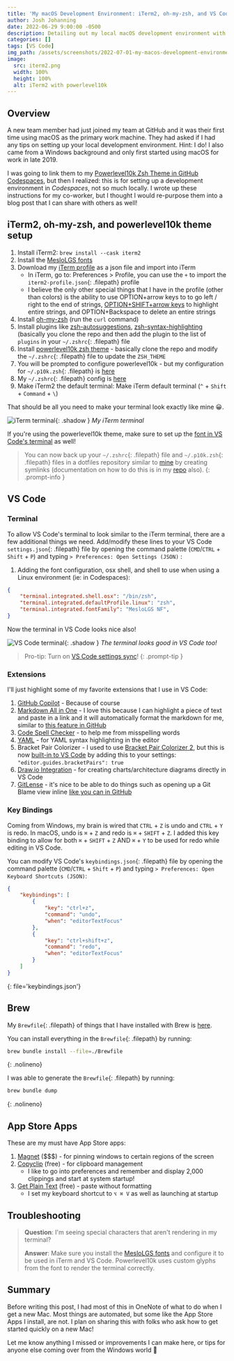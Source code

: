 ```yaml
---
title: 'My macOS Development Environment: iTerm2, oh-my-zsh, and VS Code'
author: Josh Johanning
date: 2022-06-29 9:00:00 -0500
description: Detailing out my local macOS development environment with iTerm, oh-my-zsh with the powerlevel10k theme, VS Code, and more.
categories: []
tags: [VS Code]
img_path: /assets/screenshots/2022-07-01-my-macos-development-environment
image:
  src: iterm2.png
  width: 100%
  height: 100%
  alt: iTerm2 with powerlevel10k
---
```


## Overview

A new team member had just joined my team at GitHub and it was their first time using macOS as the primary work machine. They had asked if I had any tips on setting up your local development environment. Hint: I do! I also came from a Windows background and only first started using macOS for work in late 2019.

I was going to link them to my [Powerlevel10k Zsh Theme in GitHub Codespaces](/posts/github-codespaces-powerlevel10k/), but then I realized: this is for setting up a development environment in _Codespaces_, not so much locally. I wrote up these instructions for my co-worker, but I thought I would re-purpose them into a blog post that I can share with others as well!

## iTerm2, oh-my-zsh, and powerlevel10k theme setup

1. Install iTerm2: `brew install --cask iterm2`
2. Install the [MesloLGS fonts](https://github.com/romkatv/powerlevel10k#meslo-nerd-font-patched-for-powerlevel10k) 
3. Download my [iTerm profile](https://github.com/joshjohanning/dotfiles/blob/main/iterm2-profile.json) as a json file and import into iTerm
   - In iTerm, go to: Preferences > Profile, you can use the `+` to import the `iterm2-profile.json`{: .filepath} profile
   - I believe the only other special things that I have in the profile (other than colors) is the ability to use OPTION+arrow keys to to go left / right to the end of strings, [OPTION+SHIFT+arrow keys](https://stackoverflow.com/questions/30055402/how-to-select-text-in-iterm-with-shiftarrow) to highlight entire strings, and OPTION+Backspace to delete an entire strings
4. Install [oh-my-zsh](https://ohmyz.sh/#install) (run the `curl` command)
5. Install plugins like [zsh-autosuggestions](https://github.com/zsh-users/zsh-autosuggestions/blob/master/INSTALL.md#oh-my-zsh), [zsh-syntax-highlighting](https://github.com/zsh-users/zsh-syntax-highlighting/blob/master/INSTALL.md#in-your-zshrc) (basically you clone the repo and then add the plugin to the list of `plugins` in your `~/.zshrc`{: .filepath} file
6. Install [powerlevel10k zsh theme](https://github.com/romkatv/powerlevel10k#oh-my-zsh) - basically clone the repo and modify the `~/.zshrc`{: .filepath} file to update the `ZSH_THEME`
7. You will be prompted to configure powerlevel10k - but my configuration for `~/.p10k.zsh`{: .filepath} is [here](https://github.com/joshjohanning/dotfiles/blob/main/.p10k.zsh)
8. My `~/.zshrc`{: .filepath} config is [here](https://github.com/joshjohanning/dotfiles/blob/main/.zshrc) 
9. Make iTerm2 the default terminal: Make iTerm default terminal (`^` + `Shift` + `Command` + `\`)

That should be all you need to make your terminal look exactly like mine 😀. 

![iTerm terminal](iterm2.png){: .shadow }
_My iTerm terminal_

If you're using the powerlevel10k theme, make sure to set up the [font in VS Code's terminal](#terminal) as well!

> You can now back up your `~/.zshrc`{: .filepath} file and `~/.p10k.zsh`{: .filepath} files in a dotfiles repository similar to [mine](https://github.com/joshjohanning/dotfiles) by creating symlinks (documentation on how to do this is in my [repo](https://github.com/joshjohanning/dotfiles) also).
{: .prompt-info }

## VS Code

### Terminal 
To allow VS Code's terminal to look similar to the iTerm terminal, there are a few additional things we need. Add/modify these lines to your VS Code `settings.json`{: .filepath} file by opening the command palette (`CMD`/`CTRL` + `Shift` + `P`) and typing `> Preferences: Open Settings (JSON)` : 

1. Adding the font configuration, osx shell, and shell to use when using a Linux environment (ie: in Codespaces): 

```json
{
    "terminal.integrated.shell.osx": "/bin/zsh",
    "terminal.integrated.defaultProfile.linux": "zsh",
    "terminal.integrated.fontFamily": "MesloLGS NF",
}
```

Now the terminal in VS Code looks nice also!

![VS Code terminal](vscode.png){: .shadow }
_The terminal looks good in VS Code too!_

> Pro-tip: Turn on [VS Code settings sync](https://code.visualstudio.com/docs/editor/settings-sync)!
{: .prompt-tip }

### Extensions

I'll just highlight some of my favorite extensions that I use in VS Code:

1. [GitHub Copilot](https://marketplace.visualstudio.com/items?itemName=GitHub.copilot) - Because of course
2. [Markdown All in One](https://marketplace.visualstudio.com/items?itemName=yzhang.markdown-all-in-one) - I love this because I can highlight a piece of text and paste in a link and it will automatically format the markdown for me, similar to [this feature in GitHub](https://github.blog/changelog/2022-02-02-paste-links-directly-in-markdown/)
3. [Code Spell Checker](https://marketplace.visualstudio.com/items?itemName=streetsidesoftware.code-spell-checker) - to help me from misspelling words
4. [YAML](https://marketplace.visualstudio.com/items?itemName=redhat.vscode-yaml) - for YAML syntax highlighting in the editor
7. Bracket Pair Colorizer - I used to use [Bracket Pair Colorizer 2](https://marketplace.visualstudio.com/items?itemName=CoenraadS.bracket-pair-colorizer-2), but this is now [built-in to VS Code](https://code.visualstudio.com/blogs/2021/09/29/bracket-pair-colorization) by adding this to your settings: `"editor.guides.bracketPairs": true`
6. [Draw.io Integration](https://marketplace.visualstudio.com/items?itemName=hediet.vscode-drawio) - for creating charts/architecture diagrams directly in VS Code
7. [GitLense](https://marketplace.visualstudio.com/items?itemName=eamodio.gitlens) - it's nice to be able to do things such as opening up a Git Blame view inline [like you can in GitHub](https://github.blog/2017-01-18-navigate-file-history-faster-with-improved-blame-view/)

### Key Bindings

Coming from Windows, my brain is wired that `CTRL` + `Z` is undo and `CTRL` + `Y` is redo. In macOS, undo is `⌘` + `Z` and redo is `⌘` + `SHIFT` + `Z`. I added this key binding to allow for both `⌘` + `SHIFT` + `Z` AND `⌘` + `Y` to be used for redo while editing in VS Code.

You can modify VS Code's `keybindings.json`{: .filepath} file by opening the command palette (`CMD`/`CTRL` + `Shift` + `P`) and typing `> Preferences: Open Keyboard Shortcuts (JSON)`:  

```json
{
    "keybindings": [
        {
            "key": "ctrl+z",
            "command": "undo",
            "when": "editorTextFocus"
        },
        {
            "key": "ctrl+shift+z",
            "command": "redo",
            "when": "editorTextFocus"
        }
    ]
}
```
{: file='keybindings.json'}

## Brew

My `Brewfile`{: .filepath} of things that I have installed with Brew is [here](https://github.com/joshjohanning/dotfiles/blob/main/Brewfile).

You can install everything in the `Brewfile`{: .filepath} by running:

```bash
brew bundle install --file=./Brewfile
```
{: .nolineno}

I was able to generate the `Brewfile`{: .filepath} by running:

```bash
brew bundle dump
```
{: .nolineno}

## App Store Apps

These are my must have App Store apps:

1. [Magnet](https://apps.apple.com/us/app/magnet/id441258766?mt=12) ($$$) - for pinning windows to certain regions of the screen
2. [Copyclip](https://apps.apple.com/us/app/copyclip-clipboard-history/id595191960?mt=12) (free) - for clipboard management
   - I like to go into preferences and remember and display 2,000 clippings and start at system startup!
3. [Get Plain Text](https://apps.apple.com/us/app/get-plain-text/id508368068?mt=12) (free) - paste without formatting
   - I set my keyboard shortcut to `⌥ ⌘ V` as well as launching at startup

## Troubleshooting

> **Question**: I'm seeing special characters that aren't rendering in my terminal?
> 
> **Answer**: Make sure you install the [MesloLGS fonts](https://github.com/romkatv/powerlevel10k#meslo-nerd-font-patched-for-powerlevel10k) and configure it to be used in iTerm and VS Code. Powerlevel10k uses custom glyphs from the font to render the terminal correctly.

## Summary

Before writing this post, I had most of this in OneNote of what to do when I get a new Mac. Most things are automated, but some like the App Store Apps I install, are not. I plan on sharing this with folks who ask how to get started quickly on a new Mac!

Let me know anything I missed or improvements I can make here, or tips for anyone else coming over from the Windows world 🙏
